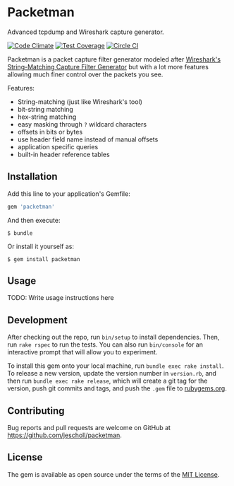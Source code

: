 # Packetman

Advanced tcpdump and Wireshark capture generator.

[![Code Climate](https://codeclimate.com/github/jescholl/packetman/badges/gpa.svg)](https://codeclimate.com/github/jescholl/packetman) [![Test Coverage](https://codeclimate.com/github/jescholl/packetman/badges/coverage.svg)](https://codeclimate.com/github/jescholl/packetman/coverage) [![Circle CI](https://circleci.com/gh/jescholl/packetman.svg?style=svg)](https://circleci.com/gh/jescholl/packetman)

Packetman is a packet capture filter generator modeled after [Wireshark's String-Matching Capture Filter Generator](https://www.wireshark.org/tools/string-cf.html) but with a lot more features allowing much finer control over the packets you see.

Features:
  * String-matching (just like Wireshark's tool)
  * bit-string matching
  * hex-string matching
  * easy masking through `?` wildcard characters
  * offsets in bits or bytes
  * use header field name instead of manual offsets
  * application specific queries
  * built-in header reference tables

## Installation

Add this line to your application's Gemfile:

```ruby
gem 'packetman'
```

And then execute:

    $ bundle

Or install it yourself as:

    $ gem install packetman

## Usage

TODO: Write usage instructions here

## Development

After checking out the repo, run `bin/setup` to install dependencies. Then, run `rake rspec` to run the tests. You can also run `bin/console` for an interactive prompt that will allow you to experiment.

To install this gem onto your local machine, run `bundle exec rake install`. To release a new version, update the version number in `version.rb`, and then run `bundle exec rake release`, which will create a git tag for the version, push git commits and tags, and push the `.gem` file to [rubygems.org](https://rubygems.org).

## Contributing

Bug reports and pull requests are welcome on GitHub at https://github.com/jescholl/packetman.


## License

The gem is available as open source under the terms of the [MIT License](http://opensource.org/licenses/MIT).

